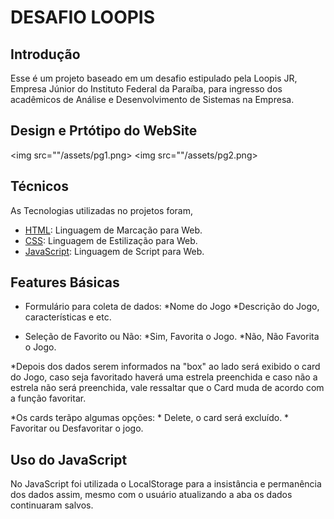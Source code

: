 # DESAFIO LOOPIS

## Introdução

 Esse é um projeto baseado em um desafio estipulado pela Loopis JR, Empresa Júnior do Instituto Federal da Paraíba, para ingresso dos acadêmicos de Análise e Desenvolvimento de Sistemas na Empresa.

## Design e Prtótipo do WebSite

<img src=""/assets/pg1.png>  <img src=""/assets/pg2.png>

## Técnicos

 As Tecnologias utilizadas no projetos foram,
 * [HTML](https://developer.mozilla.org/pt-BR/docs/Web/HTML): Linguagem de Marcação para Web.
 * [CSS](https://developer.mozilla.org/pt-BR/docs/Web/CSS): Linguagem de Estilização para Web.
 * [JavaScript](https://developer.mozilla.org/pt-BR/docs/Web/JavaScript): Linguagem de Script para Web.

## Features Básicas

 * Formulário para coleta de dados:
   *Nome do Jogo
   *Descrição do Jogo, características e etc.

  * Seleção de Favorito ou Não:
   *Sim, Favorita o Jogo.
   *Não, Não Favorita o Jogo.

  *Depois dos dados serem informados na "box" ao lado será exibido o card do Jogo, caso seja favoritado haverá uma estrela preenchida e caso não a estrela não será preenchida, vale ressaltar que o Card muda de acordo com a função favoritar.

  *Os cards terãpo algumas opções:
    * Delete, o card será excluído.
    * Favoritar ou Desfavoritar o jogo.

## Uso do JavaScript 

 No JavaScript foi utilizada o LocalStorage para a insistância e permanência dos dados assim, mesmo com o usuário atualizando a aba os dados continuaram salvos.